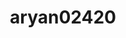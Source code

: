---
title: aryan02420
github: https://github.com/aryan02420
mode: dark
transition: 1.5s
score: 97.4
archetype:
- Game
- Dynamic
- Editor’s Choice
---